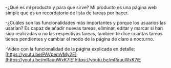 -¿Qué es mi producto y para que sirve? 
Mi producto es una página web simple que es un recordatorio de lista de tareas por hacer.

-¿Cuáles son las funcionalidades más importantes y porque los usuarios las usarían? 
Es capaz de añadir nuevas tareas, eliminar, editar y marcar si han sido realizadas o no las respectivas tareas, tambien te dice cuantas tareas tienes pendientes y cambiar el modo de la página de claro a nocturno.

-Video con la funcionalidad de la página explicada en detalle: [https://youtu.be/PAVpemVMy2E](https://youtu.be/mRauuWxK7iE)https://youtu.be/mRauuWxK7iE
